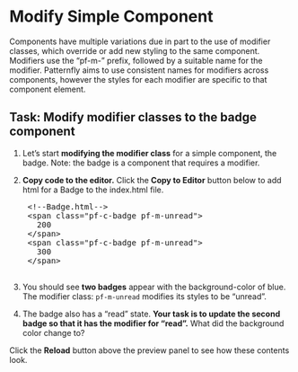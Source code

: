 # Modify Simple Component

Components have multiple variations due in part to the use of modifier classes, which override or add new styling to the same component. Modifiers use the “pf-m-” prefix, followed by a suitable name for the modifier. Patternfly aims to use consistent names for modifiers across components, however the styles for each modifier are specific to that component element.

## Task: Modify modifier classes to the badge component
1) Let’s start <strong>modifying the modifier class</strong> for a simple component, the badge.
Note: the badge is a component that requires a modifier.

2) <strong>Copy code to the editor.</strong> 
Click the <strong>Copy to Editor</strong> button below to add html for a Badge to the index.html file.

    <pre class="file" data-filename="index.html" data-target="replace">
    &lt;!--Badge.html--&gt;
    &lt;span class=&quot;pf-c-badge pf-m-unread&quot;&gt;
      200
    &lt;/span&gt;
    &lt;span class=&quot;pf-c-badge pf-m-unread&quot;&gt;
      300
    &lt;/span&gt;
    </pre>

3) You should see <strong>two badges</strong> appear with the background-color of blue. The modifier class: `pf-m-unread` modifies its styles to be “unread”.

4) The badge also has a “read” state. <strong>Your task is to update the second badge so that it has the modifier for “read”.</strong> What did the background color change to?

Click the <strong>Reload</strong> button above the preview panel to see how these contents look.